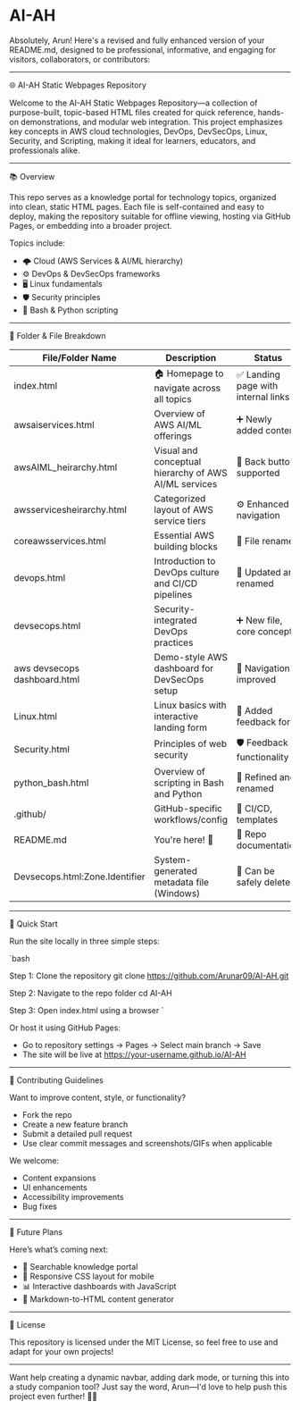 # AI-AH
Absolutely, Arun! Here's a revised and fully enhanced version of your README.md, designed to be professional, informative, and engaging for visitors, collaborators, or contributors:

---

🌐 AI-AH Static Webpages Repository

Welcome to the AI-AH Static Webpages Repository—a collection of purpose-built, topic-based HTML files created for quick reference, hands-on demonstrations, and modular web integration. This project emphasizes key concepts in AWS cloud technologies, DevOps, DevSecOps, Linux, Security, and Scripting, making it ideal for learners, educators, and professionals alike.

---

📚 Overview

This repo serves as a knowledge portal for technology topics, organized into clean, static HTML pages. Each file is self-contained and easy to deploy, making the repository suitable for offline viewing, hosting via GitHub Pages, or embedding into a broader project.

Topics include:
- 🌩️ Cloud (AWS Services & AI/ML hierarchy)
- ⚙️ DevOps & DevSecOps frameworks
- 🖥️ Linux fundamentals
- 🛡️ Security principles
- 🐍 Bash & Python scripting

---

📁 Folder & File Breakdown

| File/Folder Name                     | Description                                              | Status               |
|-------------------------------------|----------------------------------------------------------|----------------------|
| index.html                        | 🏠 Homepage to navigate across all topics                | ✅ Landing page with internal links |
| awsaiservices.html              | Overview of AWS AI/ML offerings                          | ➕ Newly added content |
| awsAIML_heirarchy.html          | Visual and conceptual hierarchy of AWS AI/ML services    | 🔄 Back button supported |
| awsservicesheirarchy.html       | Categorized layout of AWS service tiers                  | ⚙️ Enhanced navigation |
| coreawsservices.html            | Essential AWS building blocks                            | 📝 File renamed |
| devops.html                       | Introduction to DevOps culture and CI/CD pipelines       | 📝 Updated and renamed |
| devsecops.html                    | Security-integrated DevOps practices                     | ➕ New file, core concept |
| aws devsecops dashboard.html      | Demo-style AWS dashboard for DevSecOps setup             | 🧭 Navigation improved |
| Linux.html                        | Linux basics with interactive landing form               | 🎯 Added feedback form |
| Security.html                     | Principles of web security                               | 🛡️ Feedback functionality |
| python_bash.html                  | Overview of scripting in Bash and Python                 | 📜 Refined and renamed |
| .github/                          | GitHub-specific workflows/config                         | 🔧 CI/CD, templates |
| README.md                         | You're here! 👋                                          | 📖 Repo documentation |
| Devsecops.html:Zone.Identifier    | System-generated metadata file (Windows)                 | 🧹 Can be safely deleted |

---

🚀 Quick Start

Run the site locally in three simple steps:

`bash

Step 1: Clone the repository
git clone https://github.com/Arunar09/AI-AH.git

Step 2: Navigate to the repo folder
cd AI-AH

Step 3: Open index.html using a browser
`

Or host it using GitHub Pages:
- Go to repository settings → Pages → Select main branch → Save
- The site will be live at https://your-username.github.io/AI-AH

---

🤝 Contributing Guidelines

Want to improve content, style, or functionality?

- Fork the repo
- Create a new feature branch
- Submit a detailed pull request
- Use clear commit messages and screenshots/GIFs when applicable

We welcome:
- Content expansions
- UI enhancements
- Accessibility improvements
- Bug fixes

---

📌 Future Plans

Here’s what’s coming next:
- 🧠 Searchable knowledge portal
- 🎨 Responsive CSS layout for mobile
- 📊 Interactive dashboards with JavaScript
- 🧾 Markdown-to-HTML content generator

---

📄 License

This repository is licensed under the MIT License, so feel free to use and adapt for your own projects!

---

Want help creating a dynamic navbar, adding dark mode, or turning this into a study companion tool? Just say the word, Arun—I'd love to help push this project even further! 🚀✨